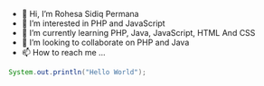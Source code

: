 - 👋 Hi, I’m Rohesa Sidiq Permana
- 👀 I’m interested in PHP and JavaScript
- 🌱 I’m currently learning PHP, Java, JavaScript, HTML And CSS
- 💞️ I’m looking to collaborate on PHP and Java
- 📫 How to reach me ...

```java
System.out.println("Hello World");
```

<!---
Rohesa123/Rohesa123 is a ✨ special ✨ repository because its `README.md` (this file) appears on your GitHub profile.
You can click the Preview link to take a look at your changes.
--->

